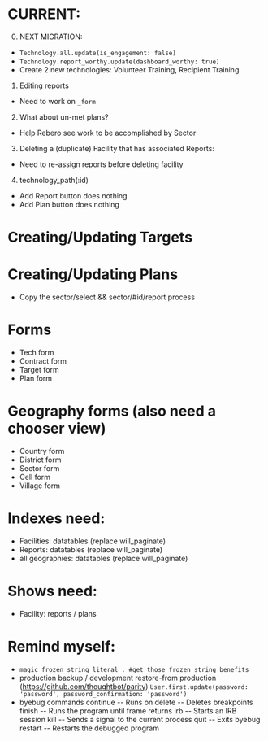 # CURRENT:

0. NEXT MIGRATION:
- `Technology.all.update(is_engagement: false)`
- `Technology.report_worthy.update(dashboard_worthy: true)`
- Create 2 new technologies: Volunteer Training, Recipient Training

1. Editing reports
- Need to work on `_form`

2. What about un-met plans?
- Help Rebero see work to be accomplished by Sector

3. Deleting a (duplicate) Facility that has associated Reports:
- Need to re-assign reports before deleting facility

4. technology_path(:id)
- Add Report button does nothing
- Add Plan button does nothing

# Creating/Updating Targets

# Creating/Updating Plans
* Copy the sector/select && sector/#id/report process

# Forms
- Tech form
- Contract form
- Target form
- Plan form

# Geography forms (also need a chooser view)
- Country form
- District form
- Sector form
- Cell form
- Village form

# Indexes need:
- Facilities: datatables (replace will_paginate)
- Reports: datatables (replace will_paginate)
- all geographies: datatables (replace will_paginate)

# Shows need:
- Facility: reports / plans

# Remind myself:
* `magic_frozen_string_literal . #get those frozen string benefits`
* production backup / development restore-from production (https://github.com/thoughtbot/parity)
  `User.first.update(password: 'password', password_confirmation: 'password')`
* byebug commands
    continue   -- Runs on
    delete     -- Deletes breakpoints
    finish     -- Runs the program until frame returns
    irb        -- Starts an IRB session
    kill       -- Sends a signal to the current process
    quit       -- Exits byebug
    restart    -- Restarts the debugged program
